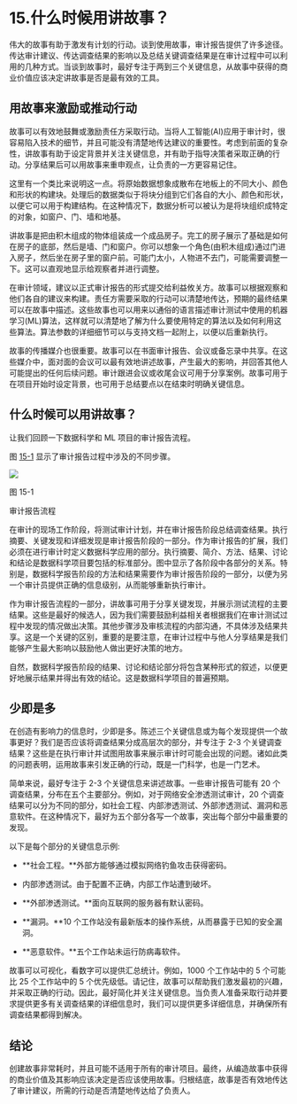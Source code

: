 # 15.什么时候用讲故事？

伟大的故事有助于激发有计划的行动。谈到使用故事，审计报告提供了许多途径。传达审计建议、传达调查结果的影响以及总结关键调查结果是在审计过程中可以利用的几种方式。当谈到故事时，最好专注于两到三个关键信息，从故事中获得的商业价值应该决定讲故事是否是最有效的工具。

## 用故事来激励或推动行动

故事可以有效地鼓舞或激励责任方采取行动。当将人工智能(AI)应用于审计时，很容易陷入技术的细节，并且可能没有清楚地传达建议的重要性。考虑到前面的复杂性，讲故事有助于设定背景并关注关键信息，并有助于指导决策者采取正确的行动。分享结果后可以用故事来重申观点，让负责的一方更容易记住。

这里有一个类比来说明这一点。将原始数据想象成散布在地板上的不同大小、颜色和形状的构建块。处理后的数据类似于将块分组到它们各自的大小、颜色和形状，以便它可以用于构建结构。在这种情况下，数据分析可以被认为是将块组织成特定的对象，如窗户、门、墙和地基。

讲故事是把由积木组成的物体组装成一个成品房子。完工的房子展示了基础是如何在房子的底部，然后是墙、门和窗户。你可以想象一个角色(由积木组成)通过门进入房子，然后坐在房子里的窗户前。可能门太小，人物进不去门，可能需要调整一下。这可以直观地显示给观察者并进行调整。

在审计领域，建议以正式审计报告的形式提交给利益攸关方。故事可以根据观察和他们各自的建议来构建。责任方需要采取的行动可以清楚地传达，预期的最终结果可以在故事中描述。这些故事也可以用来以通俗的语言描述审计测试中使用的机器学习(ML)算法，这样就可以清楚地了解为什么要使用特定的算法以及如何利用这些算法。算法参数的详细细节可以与支持文档一起附上，以便以后重新执行。

故事的传播媒介也很重要。故事可以在书面审计报告、会议或备忘录中共享。在这些媒介中，面对面的会议可以最有效地讲述故事，产生最大的影响，并回答其他人可能提出的任何后续问题。审计跟进会议或收尾会议可用于分享案例。故事可用于在项目开始时设定背景，也可用于总结要点以在结束时明确关键信息。

## 什么时候可以用讲故事？

让我们回顾一下数据科学和 ML 项目的审计报告流程。

图 [15-1](#Fig1) 显示了审计报告过程中涉及的不同步骤。

![](../images/513842_1_En_15_Chapter/513842_1_En_15_Fig1_HTML.jpg)

图 15-1

审计报告流程

在审计的现场工作阶段，将测试审计计划，并在审计报告阶段总结调查结果。执行摘要、关键发现和详细发现是审计报告阶段的一部分。作为审计报告的扩展，我们必须在进行审计时定义数据科学应用的部分。执行摘要、简介、方法、结果、讨论和结论是数据科学项目要包括的标准部分。图中显示了各阶段中各部分的关系。特别是，数据科学报告阶段的方法和结果需要作为审计报告阶段的一部分，以便为另一个审计员提供正确的信息级别，从而能够重新执行审计。

作为审计报告流程的一部分，讲故事可用于分享关键发现，并展示测试流程的主要结果。这些是最好的候选人，因为我们需要鼓励利益相关者根据我们在审计测试过程中发现的情况做出决策。其他步骤涉及审核流程的内部沟通，不具体涉及结果共享。这是一个关键的区别，重要的是要注意，在审计过程中与他人分享结果是我们能够产生最大影响以鼓励他人做出更好决策的地方。

自然，数据科学报告阶段的结果、讨论和结论部分将包含某种形式的叙述，以便更好地展示结果并得出有效的结论。这是数据科学项目的普遍预期。

## 少即是多

在创造有影响力的信息时，少即是多。陈述三个关键信息或为每个发现提供一个故事更好？我们是否应该将调查结果分成高层次的部分，并专注于 2-3 个关键调查结果？这些是在执行审计并试图用故事来展示审计时可能会出现的问题。诸如此类的问题表明，运用故事来引发正确的行动，既是一门科学，也是一门艺术。

简单来说，最好专注于 2-3 个关键信息来讲述故事。一些审计报告可能有 20 个调查结果，分布在五个主要部分。例如，对于网络安全渗透测试审计，20 个调查结果可以分为不同的部分，如社会工程、内部渗透测试、外部渗透测试、漏洞和恶意软件。在这种情况下，最好为五个部分各写一个故事，突出每个部分中最重要的发现。

以下是每个部分的关键信息示例:

*   **社会工程。**外部方能够通过模拟网络钓鱼攻击获得密码。

*   内部渗透测试。由于配置不正确，内部工作站遭到破坏。

*   **外部渗透测试。**面向互联网的服务器有默认密码。

*   **漏洞。**10 个工作站没有最新版本的操作系统，从而暴露于已知的安全漏洞。

*   **恶意软件。**五个工作站未运行防病毒软件。

故事可以可视化，看数字可以提供汇总统计。例如，1000 个工作站中的 5 个可能比 25 个工作站中的 5 个优先级低。请记住，故事可以帮助我们激发最初的兴趣，并采取正确的行动。因此，最好简化并关注关键信息。当负责人准备采取行动并要求提供更多有关调查结果的详细信息时，我们可以提供更多详细信息，并确保所有调查结果都得到解决。

## 结论

创建故事非常耗时，并且可能不适用于所有的审计项目。最终，从编造故事中获得的商业价值及其影响应该决定是否应该使用故事。归根结底，故事是否有效地传达了审计建议，所需的行动是否清楚地传达给了负责人。